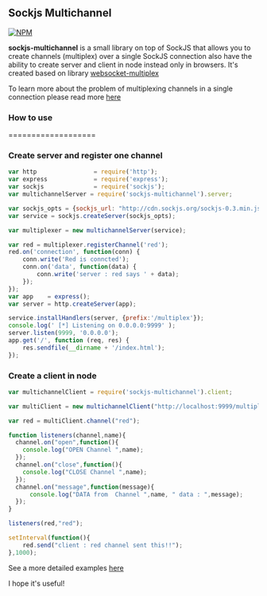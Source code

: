 ## Sockjs Multichannel

[![NPM](https://nodei.co/npm/sockjs-multichannel.png)](https://nodei.co/npm/sockjs-multichannel/)

**sockjs-multichannel** is a small library on top of SockJS that allows
you to create channels (multiplex) over a single SockJS connection also have the ability to create server and client in node instead only in browsers. 
It's created based on library [websocket-multiplex](https://github.com/sockjs/websocket-multiplex)

To learn more about the problem of multiplexing channels in a single connection please read more [here](https://www.rabbitmq.com/blog/2012/02/23/how-to-compose-apps-using-websockets/)


### How to use 
===================

### Create server and register one channel

```javascript
var http                = require('http');
var express             = require('express');
var sockjs              = require('sockjs');
var multichannelServer = require('sockjs-multichannel').server;

var sockjs_opts = {sockjs_url: "http://cdn.sockjs.org/sockjs-0.3.min.js"};
var service = sockjs.createServer(sockjs_opts);

var multiplexer = new multichannelServer(service);

var red = multiplexer.registerChannel('red');
red.on('connection', function(conn) {
    conn.write('Red is conncted');
    conn.on('data', function(data) {
        conn.write('server : red says ' + data);
    });
});
var app    = express();
var server = http.createServer(app);

service.installHandlers(server, {prefix:'/multiplex'});
console.log(' [*] Listening on 0.0.0.0:9999' );
server.listen(9999, '0.0.0.0');
app.get('/', function (req, res) {
    res.sendfile(__dirname + '/index.html');
});


```

### Create a client in node

```javascript
var multichannelClient = require('sockjs-multichannel').client;

var multiClient = new multichannelClient("http://localhost:9999/multiplex");

var red = multiClient.channel("red");

function listeners(channel,name){
  channel.on("open",function(){
    console.log("OPEN Channel ",name);
  });
  channel.on("close",function(){
    console.log("CLOSE Channel ",name);
  });
  channel.on("message",function(message){
      console.log("DATA from  Channel ",name, " data : ",message);
  });
}

listeners(red,"red");

setInterval(function(){
    red.send("client : red channel sent this!!");
},1000);
```

See a more detailed examples [here](https://github.com/masterviana/sockjs-multichannel/tree/master/examples)


I hope it's useful!
